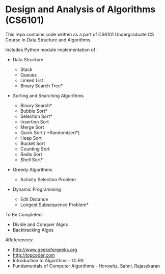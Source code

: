 # Design and Analysis of Algorithms (CS6101)

This repo contains code written as a part of CS6101 Undergraduate CS Course in Data Structure and Algorithms.

Includes Python module implementation of :
- Data Structure
    - Stack
    - Queues
    - Linked List
    - Binary Search Tree*

- Sorting and Searching Algorithms
    - Binary Search*
    - Bubble Sort*
    - Selection Sort*
    - Insertion Sort
    - Merge Sort
    - Quick Sort ( +Randomized*)
    - Heap Sort
    - Bucket Sort
    - Counting Sort
    - Radix Sort
    - Shell Sort*

- Greedy Algorithms
    - Activity Selection Problem

- Dynamic Programming
    - Edit Distance
    - Longest Subsequence Problem*

To Be Completed:
- Divide and Conquer Algos
- Backtracking Algos

#References:
- http://www.geeksforgeeks.org
- http://topcoder.com 
- Introduction to Algorithms - CLRS
- Fundamentals of Computer Algorithms - Horowitz, Sahni, Rajasekaran
